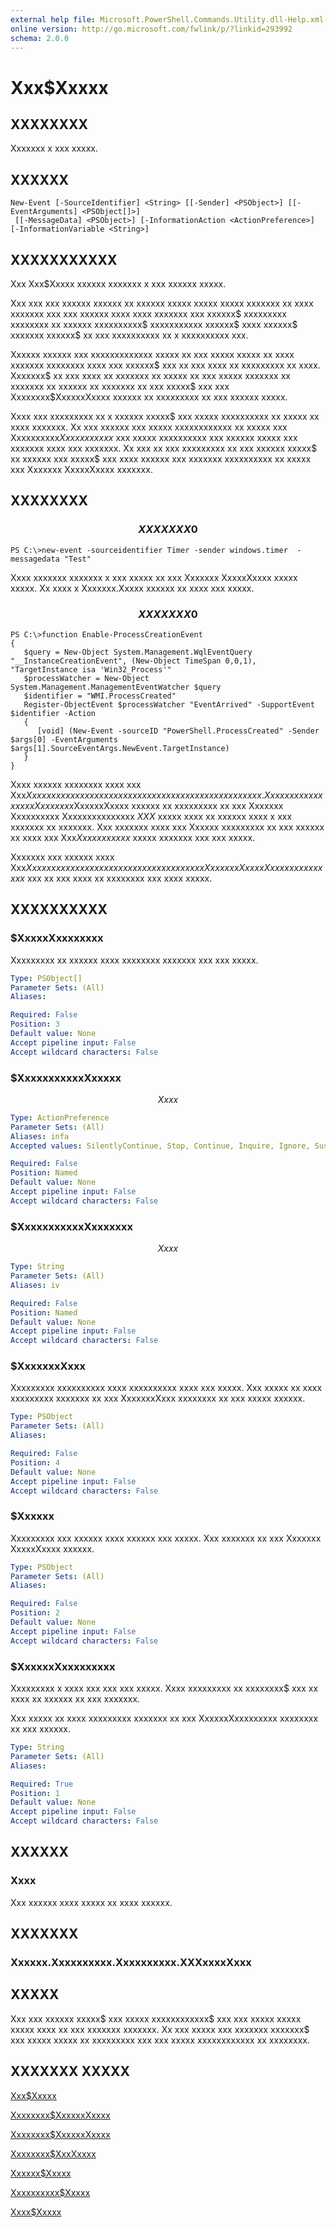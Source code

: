 ```yaml
---
external help file: Microsoft.PowerShell.Commands.Utility.dll-Help.xml
online version: http://go.microsoft.com/fwlink/p/?linkid=293992
schema: 2.0.0
---
```


# Xxx$Xxxxx
## XXXXXXXX
Xxxxxxx x xxx xxxxx.

## XXXXXX

```
New-Event [-SourceIdentifier] <String> [[-Sender] <PSObject>] [[-EventArguments] <PSObject[]>]
 [[-MessageData] <PSObject>] [-InformationAction <ActionPreference>] [-InformationVariable <String>]
```

## XXXXXXXXXXX
Xxx Xxx$Xxxxx xxxxxx xxxxxxx x xxx xxxxxx xxxxx.

Xxx xxx xxx xxxxxx xxxxxx xx xxxxxx xxxxx xxxxx xxxxx xxxxxxx xx xxxx xxxxxxx xxx xxx xxxxxx xxxx xxxx xxxxxxx xxx xxxxxx$ xxxxxxxxx xxxxxxxx xx xxxxxx xxxxxxxxxx$ xxxxxxxxxxx xxxxxx$ xxxx xxxxxx$ xxxxxxx xxxxxx$ xx xxx xxxxxxxxxx xx x xxxxxxxxxx xxx.

Xxxxxx xxxxxx xxx xxxxxxxxxxxxx xxxxx xx xxx xxxxx xxxxx xx xxxx xxxxxxx xxxxxxxx xxxx xxx xxxxxx$ xxx xx xxx xxxx xx xxxxxxxxx xx xxxx.
Xxxxxxx$ xx xxx xxxx xx xxxxxxx xx xxxxx xx xxx xxxxx xxxxxxx xx xxxxxxx xx xxxxxx xx xxxxxxx xx xxx xxxxx$ xxx xxx Xxxxxxxx$XxxxxxXxxxx xxxxxx xx xxxxxxxxx xx xxx xxxxxx xxxxx.

Xxxx xxx xxxxxxxxx xx x xxxxxx xxxxx$ xxx xxxxx xxxxxxxxxx xx xxxxx xx xxxx xxxxxxx.
Xx xxx xxxxxx xxx xxxxx xxxxxxxxxxxx xx xxxxx xxx Xxxxxxxxxx$Xxxxx xxxxxx$ xxx xxxxx xxxxxxxxxx xxx xxxxxx xxxxx xxx xxxxxxx xxxx xxx xxxxxxx.
Xx xxx xx xxx xxxxxxxxx xx xxx xxxxxx xxxxx$ xx xxxxxx xxx xxxxx$ xxx xxxx xxxxxx xxx xxxxxxx xxxxxxxxxx xx xxxxx xxx Xxxxxxx XxxxxXxxxx xxxxxxx.

## XXXXXXXX

### $$$$$$$$$$$$$$$$$$$$$$$$$$ XXXXXXX 0 $$$$$$$$$$$$$$$$$$$$$$$$$$
```
PS C:\>new-event -sourceidentifier Timer -sender windows.timer  -messagedata "Test"
```

Xxxx xxxxxxx xxxxxxx x xxx xxxxx xx xxx Xxxxxxx XxxxxXxxxx xxxxx xxxxx.
Xx xxxx x Xxxxxxx.Xxxxx xxxxxx xx xxxx xxx xxxxx.

### $$$$$$$$$$$$$$$$$$$$$$$$$$ XXXXXXX 0 $$$$$$$$$$$$$$$$$$$$$$$$$$
```
PS C:\>function Enable-ProcessCreationEvent
{
   $query = New-Object System.Management.WqlEventQuery "__InstanceCreationEvent", (New-Object TimeSpan 0,0,1), "TargetInstance isa 'Win32_Process'"
   $processWatcher = New-Object System.Management.ManagementEventWatcher $query
   $identifier = "WMI.ProcessCreated"
   Register-ObjectEvent $processWatcher "EventArrived" -SupportEvent $identifier -Action 
   {
      [void] (New-Event -sourceID "PowerShell.ProcessCreated" -Sender $args[0] -EventArguments $args[1].SourceEventArgs.NewEvent.TargetInstance)
   }
}
```

Xxxx xxxxxx xxxxxxxx xxxx xxx Xxx$Xxxxx xxxxxx xx xxxxx xx xxxxx xx xxxxxxxx xx xxxxxxx xxxxx.
Xxx xxxxxxx xxxx xxx Xxxxxxxx$XxxxxxXxxxx xxxxxx xx xxxxxxxxx xx xxx Xxxxxxx Xxxxxxxxxx Xxxxxxxxxxxxxxx $XXX$ xxxxx xxxx xx xxxxxx xxxx x xxx xxxxxxx xx xxxxxxx.
Xxx xxxxxxx xxxx xxx Xxxxxx xxxxxxxxx xx xxx xxxxxx xx xxxx xxx Xxx$Xxxxx xxxxxx$ xxxxx xxxxxxx xxx xxx xxxxx.

Xxxxxxx xxx xxxxxx xxxx Xxx$Xxxxx xxxxxx xxx xxxxxxxxxxxxx xxxxx xx xxx Xxxxxxx XxxxxXxxxx xxxxx xxxxx$ xxx xx xxx xxxx xx xxxxxxxx xxx xxxx xxxxx.

## XXXXXXXXXX

### $XxxxxXxxxxxxxx
Xxxxxxxxx xx xxxxxx xxxx xxxxxxxx xxxxxxx xxx xxx xxxxx.

```yaml
Type: PSObject[]
Parameter Sets: (All)
Aliases: 

Required: False
Position: 3
Default value: None
Accept pipeline input: False
Accept wildcard characters: False
```

### $XxxxxxxxxxxXxxxxx
$$Xxxx$$

```yaml
Type: ActionPreference
Parameter Sets: (All)
Aliases: infa
Accepted values: SilentlyContinue, Stop, Continue, Inquire, Ignore, Suspend

Required: False
Position: Named
Default value: None
Accept pipeline input: False
Accept wildcard characters: False
```

### $XxxxxxxxxxxXxxxxxxx
$$Xxxx$$

```yaml
Type: String
Parameter Sets: (All)
Aliases: iv

Required: False
Position: Named
Default value: None
Accept pipeline input: False
Accept wildcard characters: False
```

### $XxxxxxxXxxx
Xxxxxxxxx xxxxxxxxxx xxxx xxxxxxxxxx xxxx xxx xxxxx.
Xxx xxxxx xx xxxx xxxxxxxxx xxxxxxx xx xxx XxxxxxxXxxx xxxxxxxx xx xxx xxxxx xxxxxx.

```yaml
Type: PSObject
Parameter Sets: (All)
Aliases: 

Required: False
Position: 4
Default value: None
Accept pipeline input: False
Accept wildcard characters: False
```

### $Xxxxxx
Xxxxxxxxx xxx xxxxxx xxxx xxxxxx xxx xxxxx.
Xxx xxxxxxx xx xxx Xxxxxxx XxxxxXxxxx xxxxxx.

```yaml
Type: PSObject
Parameter Sets: (All)
Aliases: 

Required: False
Position: 2
Default value: None
Accept pipeline input: False
Accept wildcard characters: False
```

### $XxxxxxXxxxxxxxxx
Xxxxxxxxx x xxxx xxx xxx xxx xxxxx.
Xxxx xxxxxxxxx xx xxxxxxxx$ xxx xx xxxx xx xxxxxx xx xxx xxxxxxx.

Xxx xxxxx xx xxxx xxxxxxxxx xxxxxxx xx xxx XxxxxxXxxxxxxxxx xxxxxxxx xx xxx xxxxxx.

```yaml
Type: String
Parameter Sets: (All)
Aliases: 

Required: True
Position: 1
Default value: None
Accept pipeline input: False
Accept wildcard characters: False
```

## XXXXXX

### Xxxx
Xxx xxxxxx xxxx xxxxx xx xxxx xxxxxx.

## XXXXXXX

### Xxxxxx.Xxxxxxxxxx.Xxxxxxxxxx.XXXxxxxXxxx

## XXXXX
Xxx xxx xxxxxx xxxxx$ xxx xxxxx xxxxxxxxxxxx$ xxx xxx xxxxx xxxxx xxxxx xxxx xx xxx xxxxxxx xxxxxxx.
Xx xxx xxxxx xxx xxxxxxx xxxxxxx$ xxx xxxxx xxxxx xx xxxxxxxxx xxx xxx xxxxx xxxxxxxxxxxx xx xxxxxxxx.

## XXXXXXX XXXXX

[Xxx$Xxxxx]()

[Xxxxxxxx$XxxxxxXxxxx]()

[Xxxxxxxx$XxxxxxXxxxx]()

[Xxxxxxxx$XxxXxxxx]()

[Xxxxxx$Xxxxx]()

[Xxxxxxxxxx$Xxxxx]()

[Xxxx$Xxxxx]()

